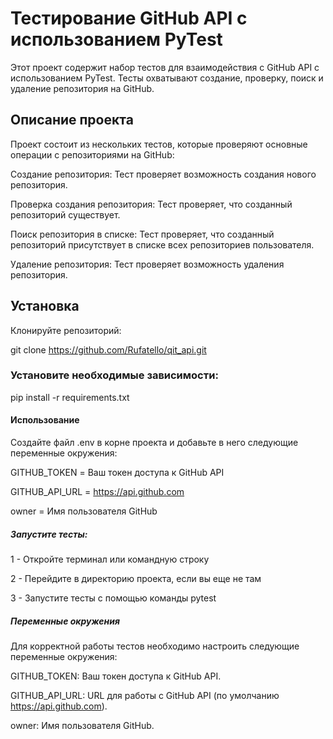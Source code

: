 # Тестирование GitHub API с использованием PyTest


Этот проект содержит набор тестов для взаимодействия с GitHub API с использованием PyTest. Тесты охватывают создание, проверку, поиск и удаление репозитория на GitHub.

## Описание проекта
Проект состоит из нескольких тестов, которые проверяют основные операции с репозиториями на GitHub:

Создание репозитория: Тест проверяет возможность создания нового репозитория.

Проверка создания репозитория: Тест проверяет, что созданный репозиторий существует.

Поиск репозитория в списке: Тест проверяет, что созданный репозиторий присутствует в списке всех репозиториев пользователя.

Удаление репозитория: Тест проверяет возможность удаления репозитория.

## Установка
Клонируйте репозиторий:

git clone https://github.com/Rufatello/qit_api.git

### Установите необходимые зависимости:

pip install -r requirements.txt
#### Использование
Создайте файл .env в корне проекта и добавьте в него следующие переменные окружения:

GITHUB_TOKEN = Ваш токен доступа к GitHub API

GITHUB_API_URL = https://api.github.com

owner = Имя пользователя GitHub

##### Запустите тесты:
1 - Откройте терминал или командную строку

2 - Перейдите в директорию проекта, если вы еще не там

3 - Запустите тесты с помощью команды pytest


##### Переменные окружения
Для корректной работы тестов необходимо настроить следующие переменные окружения:

GITHUB_TOKEN: Ваш токен доступа к GitHub API.

GITHUB_API_URL: URL для работы с GitHub API (по умолчанию https://api.github.com).

owner: Имя пользователя GitHub.

